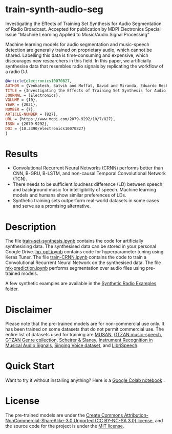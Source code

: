 # train-synth-audio-seg
Investigating the Effects of Training Set Synthesis for Audio Segmentation of Radio Broadcast. Accepted for publication by MDPI Electronics Special Issue "Machine Learning Applied to Music/Audio Signal Processing"

Machine learning models for audio segmentation and music-speech detection are generally trained on proprietary audio, which cannot be shared. Labelling this data is time-consuming and expensive, which discourages new researchers in this field. In this paper, we artificially synthesise data that resembles radio signals by replicating the workflow of a radio DJ. 

```BibTeX
@Article{electronics10070827,
AUTHOR = {Venkatesh, Satvik and Moffat, David and Miranda, Eduardo Reck},
TITLE = {Investigating the Effects of Training Set Synthesis for Audio Segmentation of Radio Broadcast},
JOURNAL = {Electronics},
VOLUME = {10},
YEAR = {2021},
NUMBER = {7},
ARTICLE-NUMBER = {827},
URL = {https://www.mdpi.com/2079-9292/10/7/827},
ISSN = {2079-9292},
DOI = {10.3390/electronics10070827}
}
```

# Results
- Convolutional Recurrent Neural Networks (CRNN) performs better than CNN, B-GRU, B-LSTM, and non-causal Temporal Convolutional Network (TCN).
- There needs to be sufficient loudness difference (LD) between speech and background music for intelligibility of speech. Machine learning models and humans show similar preferences of LDs.
- Synthetic training sets outperform real-world datasets in some cases and serve as a promising alternative.


# Description
The file [train-set-synthesis.ipynb](https://github.com/satvik-venkatesh/train-synth-audio-seg/blob/main/train-set-synthesis.ipynb) contains the code for artificially synthesising data. The synthesised data can be stored in your personal Google Drive. [hp-opt.ipynb](https://github.com/satvik-venkatesh/train-synth-audio-seg/blob/main/hp-opt.ipynb) contains code for hyperparameter tuning using Keras Tuner. The file [train-CRNN.ipynb](https://github.com/satvik-venkatesh/train-synth-audio-seg/blob/main/train-CRNN.ipynb) contains the code to train a Convolutional Recurrent Neural Network on the synthesised data. The file [mk-prediction.ipynb](https://github.com/satvik-venkatesh/train-synth-audio-seg/blob/main/mk-prediction.ipynb) performs segmentation over audio files using pre-trained models.


A few synthetic examples are available in the [Synthetic Radio Examples](https://github.com/satvik-venkatesh/audio-seg-data-synth/tree/main/Synthetic%20Radio%20Examples) folder.

# Disclaimer
Please note that the pre-trained models are for non-commercial use only. It has been trained on some datasets that do not permit commercial use. The entire list of datasets used for training are [MUSAN](http://www.openslr.org/17/), [GTZAN music-speech](http://marsyas.info/downloads/datasets.html), [GTZAN Genre collection](http://marsyas.info/downloads/datasets.html), [Scheirer & Slaney](https://labrosa.ee.columbia.edu/sounds/musp/scheislan.html), [Instrument Recognition in Musical Audio Signals](https://www.upf.edu/web/mtg/irmas#:~:text=IRMAS%20is%20intended%20to%20be,violin%2C%20and%20human%20singing%20voice.), [Singing Voice dataset](http://isophonics.net/SingingVoiceDataset), and  [LibriSpeech](http://www.openslr.org/12/).

# Quick Start
Want to try it without installing anything? Here is a [Google Colab notebook](https://github.com/satvik-venkatesh/train-synth-audio-seg/blob/main/mk-prediction.ipynb) .


# License
The pre-trained models are under the [Create Commons Attribution-NonCommercial-ShareAlike-3.0 Unported (CC BY-NC-SA 3.0) license](https://creativecommons.org/licenses/by-nc-sa/3.0/), and the source code for the project is under the [MIT license](https://github.com/satvik-venkatesh/audio-seg-data-synth/blob/main/LICENSE). 

